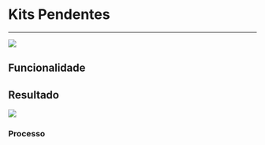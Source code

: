 # Kits Pendentes

---

![](http://developers.connectparts.com.br/imagens/kitpendente01.png)

## Funcionalidade

## Resultado

![](http://developers.connectparts.com.br/imagens/kitpendente02.png)

### Processo